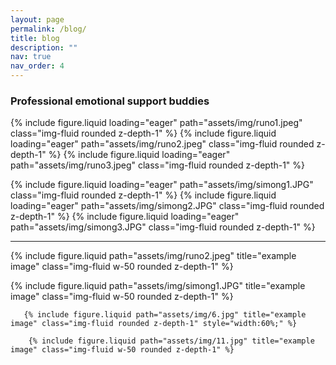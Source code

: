 ```yaml
---
layout: page
permalink: /blog/
title: blog
description: ""
nav: true
nav_order: 4
---
```




### Professional emotional support buddies


{% include figure.liquid loading="eager" path="assets/img/runo1.jpeg" class="img-fluid rounded z-depth-1" %}
{% include figure.liquid loading="eager" path="assets/img/runo2.jpeg" class="img-fluid rounded z-depth-1" %}
{% include figure.liquid loading="eager" path="assets/img/runo3.jpeg" class="img-fluid rounded z-depth-1" %}


{% include figure.liquid loading="eager" path="assets/img/simong1.JPG" class="img-fluid rounded z-depth-1" %}
{% include figure.liquid loading="eager" path="assets/img/simong2.JPG" class="img-fluid rounded z-depth-1" %}
{% include figure.liquid loading="eager" path="assets/img/simong3.JPG" class="img-fluid rounded z-depth-1" %}





---




{% include figure.liquid path="assets/img/runo2.jpeg" title="example image" class="img-fluid w-50 rounded z-depth-1" %}

{% include figure.liquid path="assets/img/simong1.JPG" title="example image" class="img-fluid w-50 rounded z-depth-1" %}

       {% include figure.liquid path="assets/img/6.jpg" title="example image" class="img-fluid rounded z-depth-1" style="width:60%;" %}

        {% include figure.liquid path="assets/img/11.jpg" title="example image" class="img-fluid w-50 rounded z-depth-1" %}


